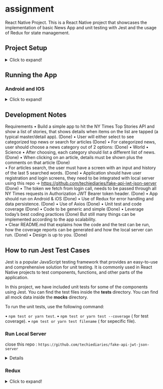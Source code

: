 # assignment

React Native Project.
This is a React Native project that showcases the implementation of basic News App and unit testing with Jest and the usage of Redux for state management.


## Project Setup
<details>
  <summary>Click to expand!</summary>


- Clone this repo `git clone https://github.com/saadamjad/NY-News-App`

- Install dependencies `yarn install` .
- Go to the root directory run this command `yarn android or yarn ios`

</details>

## Running the App

### Android and IOS

<details>
  <summary>Click to expand!</summary>


#### Pre-requisite Steps
1. Node.js (v12 or above)
2. npm or Yarn package manager
3. installed React Native Cli
4. Make sure dependencies / node_modules are installed (`yarn install`) (`npx install`)
5. Ensure your devices or simulators (real-device or Android AVD) are set up and running
6. go to the root directory and run this commands `yarn android` or `yarn ios`


</details>



## Development Notes

Requirements 
	•	Build a simple app to hit the NY Times Top Stories API and show a list of stories, that shows details when items on the list are tapped (a typical master/detail app).  (Done) 
	•	User will either select to see categorized top news or search for articles  (Done) 
	•	For categorized news, user should choose a news category out of 2 options: (Done) 
	•	World
	•	Science
	•	After choosing, each category should list a different list of news. (Done) 
	•	When clicking on an article, details must be shown plus the comments on that article  (Done)  
	•	For articles search, the user must have a screen with an input and history of the last 5 searched words. (Done) 
	•	Application should have user registration and login screens, they need to be integrated with local server using this repo -> https://github.com/techiediaries/fake-api-jwt-json-server  (Done) 
	•	The token we fetch from login call, needs to be passed through all NY Times requests in Authorization JWT Bearer token header.   (Done) 
	•	App should run on Android & iOS (Done) 
	•	Use of Redux for error handling and data persistence. (Done) 
	•	Use of Axios (Done) 
	•	Unit test and code coverage (Done) 
	•	Code to be generic and simple  (Done) 
	•	Leverage today’s best coding practices (Done) But still many things can be implemented according to the app scalability.  
	•	Clear README.md that explains how the code and the test can be run, how the coverage reports can be generated and how the local server can run. (Done) 
	•	Design is up to you.  (Done) 


## How to run Jest Test Cases

Jest is a popular JavaScript testing framework that provides an easy-to-use and comprehensive solution for unit testing. It is commonly used in React Native projects to test components, functions, and other parts of the application.

In this project, we have included unit tests for some of the components using Jest. You can find the test files inside the __tests__ directory.
You can find all mock data inside the __mocks__ directory.

To run the unit tests, use the following command:


   • `npm test or yarn test`. 
   • `npm test or yarn test --coverage` (  for test coverage).
   • `npm test or yarn test filename` (  for sepecific  file).



  ### Run Local Server
close this repo : `https://github.com/techiediaries/fake-api-jwt-json-server `

  <details>
   - go to the root directory
   - open terminal and run `npm run start-auth`

  </details>

### Redux

<details>
  <summary>Click to expand!</summary>

#### Avoid Passing Inline Functions

Redux is a popular state management library for JavaScript applications, including React and React Native. It helps manage complex application states by providing a predictable and centralized way to store and update data.

In this project, we have implemented Redux for state management. The main concepts in Redux are:

  1. Store: It holds the entire state tree of the application.
  2. Actions: They are plain JavaScript objects that represent an intention to change the state.
  3. Reducers: They specify how the state changes in response to actions.
  4. Selectors: They are functions that extract specific data from the state.
  5. Dispatch: It is a function provided by Redux to send actions to the store.
  6. You can find the Redux-related files and directories inside the src/state directory.


## Contributing


Contributions are welcome! If you find any issues or have suggestions for improvements, please open an issue or submit a pull request.

License
This project is licensed under the MIT License.

Feel free to customize the README file to match your specific project structure and requirements. Additionally, ensure to provide proper attribution and licensing information as necessary.

Note: The example above assumes a basic project structure and provides a general overview of unit testing with Jest and Redux. You may need to adapt the information to fit your project's specific details and needs.


Regards

Saad Amjad Mobile App Developer